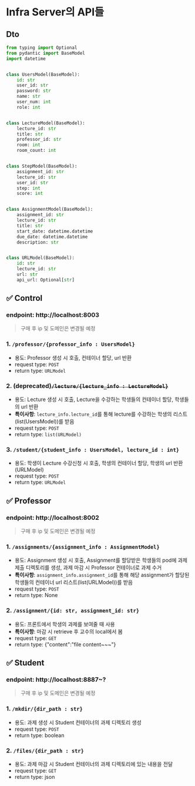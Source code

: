 # Infra Server의 API들

## Dto

```python
from typing import Optional
from pydantic import BaseModel
import datetime


class UsersModel(BaseModel):
    id: str
    user_id: str
    password: str
    name: str
    user_num: int
    role: int


class LectureModel(BaseModel):
    lecture_id: str
    title: str
    professor_id: str
    room: int
    room_count: int


class StepModel(BaseModel):
    assignment_id: str
    lecture_id: str
    user_id: str
    step: int
    score: int


class AssignmentModel(BaseModel):
    assignment_id: str
    lecture_id: str
    title: str
    start_date: datetime.datetime
    due_date: datetime.datetime
    description: str


class URLModel(BaseModel):
    id: str
    lecture_id: str
    url: str
    api_url: Optional[str]

```

## ✅ Control

### endpoint: http://localhost:8003

> 구매 후 ip 및 도메인은 변경될 예정

### 1. `/professor/{professor_info : UsersModel}`

- 용도: Professor 생성 시 호출, 컨테이너 할당, url 반환
- request type: `POST`
- return type: `URLModel`

### 2. (deprecated)~~`/lecture/{lecture_info : LectureModel}`~~

- 용도: Lecture 생성 시 호출, Lecture을 수강하는 학생들의 컨테이너 할당, 학생들의 url 반환
- **특이사항**: `lecture_info.lecture_id`를 통해 lecture를 수강하는 학생의 리스트(list(UsersModel))를 받음
- request type: `POST`
- return type: `list(URLModel)`

### 3. `/student/{student_info : UsersModel, lecture_id : int}`

- 용도: 학생이 Lecture 수강신청 시 호출, 학생의 컨테이너 할당, 학생의 url 반환(URLModel)
- request type: `POST`
- return type: `URLModel`

## ✅ Professor

### endpoint: http://localhost:8002

> 구매 후 ip 및 도메인은 변경될 예정

### 1. `/assignments/{assignment_info : AssignmentModel}`

- 용도: Assignment 생성 시 호출, Assignment를 할당받은 학생들의 pod에 과제 제출 디렉토리를 생성, 과제 마감 시 Professor 컨테이너로 과제 수거
- **특이사항**: `assignment_info.assignment_id`를 통해 해당 assignment가 할당된 학생들의 컨테이너 url 리스트(list(URLModel))를 받음
- request type: `POST`
- return type: None

### 2. `/assignment/{id: str, assignment_id: str}`

- 용도: 프론트에서 학생의 과제를 보여줄 때 사용
- **특이사항**: 마감 시 retrieve 후 교수의 local에서 봄
- request type: `GET`
- return type: {"content":"file content~~~"}

## ✅ Student

### endpoint: http://localhost:8887~?

> 구매 후 ip 및 도메인은 변경될 예정

### 1. `/mkdir/{dir_path : str}`

- 용도: 과제 생성 시 Student 컨테이너의 과제 디렉토리 생성
- request type: `POST`
- return type: boolean

### 2. `/files/{dir_path : str}`

- 용도: 과제 마감 시 Student 컨테이너의 과제 디렉토리에 있는 내용을 전달
- request type: `GET`
- return type: json
